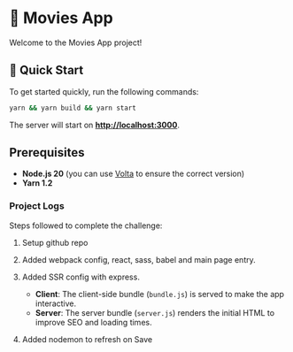 # 🎥 Movies App

Welcome to the Movies App project!

## 🚀 Quick Start

To get started quickly, run the following commands:

```bash
yarn && yarn build && yarn start
```

The server will start on **[http://localhost:3000](http://localhost:3000)**.

## Prerequisites

- **Node.js 20** (you can use [Volta](https://volta.sh) to ensure the correct version)
- **Yarn 1.2**

### Project Logs

Steps followed to complete the challenge:

1. Setup github repo
2. Added webpack config, react, sass, babel and main page entry.
3. Added SSR config with express.

   - **Client**: The client-side bundle (`bundle.js`) is served to make the app interactive.
   - **Server**: The server bundle (`server.js`) renders the initial HTML to improve SEO and loading times.

4. Added nodemon to refresh on Save
